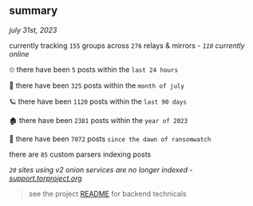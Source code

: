 
## summary
_july 31st, 2023_

currently tracking `155` groups across `276` relays & mirrors - _`110` currently online_

⏲ there have been `5` posts within the `last 24 hours`

🦈 there have been `325` posts within the `month of july`

🪐 there have been `1120` posts within the `last 90 days`

🏚 there have been `2381` posts within the `year of 2023`

🦕 there have been `7072` posts `since the dawn of ransomwatch`

there are `85` custom parsers indexing posts

_`20` sites using v2 onion services are no longer indexed - [support.torproject.org](https://support.torproject.org/onionservices/v2-deprecation/)_

> see the project [README](https://github.com/joshhighet/ransomwatch#ransomwatch--) for backend technicals
